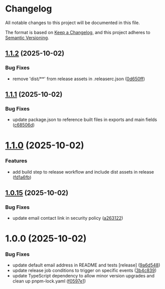 # Changelog

All notable changes to this project will be documented in this file.

The format is based on [Keep a Changelog](https://keepachangelog.com/en/1.0.0/),
and this project adheres to [Semantic Versioning](https://semver.org/spec/v2.0.0.html).

## [1.1.2](https://github.com/rubix-studios-pty-ltd/payload-usesend/compare/v1.1.1...v1.1.2) (2025-10-02)


### Bug Fixes

* remove 'dist/**' from release assets in .releaserc.json ([0d650ff](https://github.com/rubix-studios-pty-ltd/payload-usesend/commit/0d650ffc6cb2f82ba1027d764b5effb7829dc50a))

## [1.1.1](https://github.com/rubix-studios-pty-ltd/payload-usesend/compare/v1.1.0...v1.1.1) (2025-10-02)


### Bug Fixes

* update package.json to reference built files in exports and main fields ([c68506d](https://github.com/rubix-studios-pty-ltd/payload-usesend/commit/c68506df63f7c7a6e3d399ea8dd08813fc54c20f))

# [1.1.0](https://github.com/rubix-studios-pty-ltd/payload-usesend/compare/v1.0.15...v1.1.0) (2025-10-02)


### Features

* add build step to release workflow and include dist assets in release ([fd1a6fb](https://github.com/rubix-studios-pty-ltd/payload-usesend/commit/fd1a6fbffaf3d5b9f4ae75d8b8b985cc7edc480c))

## [1.0.15](https://github.com/rubix-studios-pty-ltd/payload-usesend/compare/v1.0.14...v1.0.15) (2025-10-02)


### Bug Fixes

* update email contact link in security policy ([a263122](https://github.com/rubix-studios-pty-ltd/payload-usesend/commit/a263122499ca32033d4c0644b17cade94c17ed93))

# 1.0.0 (2025-10-02)


### Bug Fixes

* update default email address in README and tests [release] ([9a6d548](https://github.com/rubix-studios-pty-ltd/payload-usesend/commit/9a6d5489e8573a0e6c12f9ac68f52a1253d95d5b))
* update release job conditions to trigger on specific events ([3b4c839](https://github.com/rubix-studios-pty-ltd/payload-usesend/commit/3b4c8399ebfc2ef9e5b2ad4ef460116a41ba6da0))
* update TypeScript dependency to allow minor version upgrades and clean up pnpm-lock.yaml ([f0597e1](https://github.com/rubix-studios-pty-ltd/payload-usesend/commit/f0597e17448b4ced1e0acd35bd8847615573ddbc))
